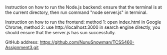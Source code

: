Instruction on how to run the Node.js backend: ensure that the terminal is at the current directory, then run command "node server.js" in terminal.

Instruction on how to run the frontend: 
	method 1: open index.html in Google Chrome, 
	method 2: use http://localhost:3000 in search engine directly, you should ensure that the server.js has sun successfully.

GitHub address: https://github.com/NunuSnowman/TCSS460-Assignment3.git